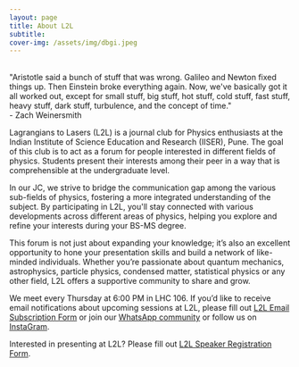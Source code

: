 ```yaml
---
layout: page
title: About L2L
subtitle: 
cover-img: /assets/img/dbgi.jpeg
---
```


<!-- ![Lagrangians to Lasers](../assets/img/bgi.jpg) -->

<div class="box-warning">
  <br>"Aristotle said a bunch of stuff that was wrong. Galileo and Newton fixed things up. Then Einstein broke everything again. Now, we've basically got it all worked out, except for small stuff, big stuff, hot stuff, cold stuff, fast stuff, heavy stuff, dark stuff, turbulence, and the concept of time." 
  <br>  - Zach Weinersmith
</div>


Lagrangians to Lasers (L2L) is a journal club for Physics enthusiasts at the Indian Institute of Science Education and Research (IISER), Pune.
The goal of this club is to act as a forum for people interested in different fields of physics. Students present their interests among their peer in a way that is comprehensible at the undergraduate level.

In our JC, we strive to bridge the communication gap among the various sub-fields of physics, fostering a more integrated understanding of the subject.
By participating in L2L, you'll stay connected with various developments across different areas of physics, helping you explore and refine your interests during your BS-MS degree.

This forum is not just about expanding your knowledge; it’s also an excellent opportunity to hone your presentation skills and build a network of like-minded individuals. Whether you’re passionate about quantum mechanics, astrophysics, particle physics, condensed matter, statistical physics or any other field, L2L offers a supportive community to share and grow.

We meet every Thursday at 6:00 PM in LHC 106. If you’d like to receive email notifications about upcoming sessions at L2L, please fill out [L2L Email Subscription Form](https://docs.google.com/forms/d/e/1FAIpQLSeXCEesJytK9IIqmpJ-tZoznBDeIrd5Nc-c4PDpH3VY3f9JrQ/viewform?usp=sf_link) or join our [WhatsApp community](https://chat.whatsapp.com/JMUyMXHGgXxBl9mI4NOWub) or follow us on [InstaGram](https://www.instagram.com/lagrangians2lasers/).

Interested in presenting at L2L? Please fill out [L2L Speaker Registration Form](https://docs.google.com/forms/d/e/1FAIpQLScWG0-TZOyc0R5JkOOqTtm47HzP0JRF0weeXo9HypWnmRQjhw/viewform?usp=sf_link).